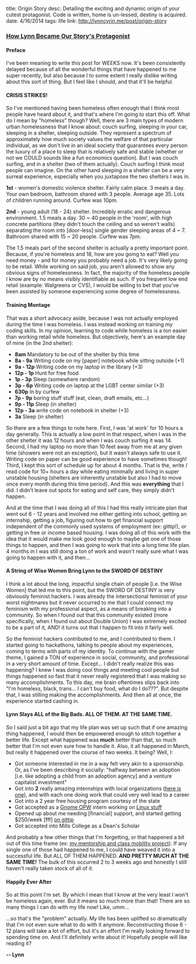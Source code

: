 title: Origin Story
desc: Detailing the exciting and dynamic origin of your cutest protagonist. Code is written, home is un-lessed, destiny is acquired.
date: 4/16/2014
tags: life
link: http://lynncyrin.me/post/origin-story

### [How Lynn Became Our Story's Protagonist](http://lynncyrin.me/post/origin-story)

#### Preface

I've been meaning to write this post for WEEKS now. It's been consistently delayed because of all the wonderful things that have happened to me super recently, but also because I to some extent I really dislike writing about this sort of thing. But I feel like I should, and that it'll be helpful.

<readmore></readmore>

#### CRISIS STRIKES!

So I've mentioned having been homeless often enough that I think most people have heard about it, and that's where I'm going to start this off. What do I mean by "homeless" though? Well, there are 3 main types of modern urban homelessness that I know about: couch surfing, sleeping in your car, sleeping in a shelter, sleeping outside. They represent a spectrum of approximately how much society values the welfare of that particular individual, as we don't live in an ideal society that guarantees every person the luxury of a place to sleep that is relatively safe and stable (whether or not we COULD sounds like a fun economics question). But I was couch surfing, and in a shelter (two of them actually). Couch surfing I think most people can imagine. On the other hand sleeping in a shelter can be a very surreal experience, especially when you juxtapose the two shelters I was in. 

**1st** - women's domestic violence shelter. Fairly calm place. 3 meals a day. Your own bedroom, bathroom shared with 3 people. Average age 35. Lots of children running around. Curfew was 10pm.

**2nd** - young adult (18 - 24) shelter. Incredibly erratic and dangerous environment. 1.5 meals a day. 30 ~ 40 people in the 'room', with high concrete partitions (they didn't touch the ceiling and so weren't walls) separating the room into [door-less] single gender sleeping areas of 4 ~ 7. Bathroom shared with 15 ~ 20 people. Curfew was 7pm.

The 1.5 meals part of the second shelter is actually a pretty important point. Because, if you're homeless and 18, how are you going to eat? Well you need money - and for money you probably need a job. It's very likely going to be retail. While working on said job, you aren't allowed to show any obvious signs of homelessness. In fact, the majority of the homeless people I know are by no means visibly identifiable as such. If you frequent low end retail (example: Walgreens or CVS), I would be willing to bet that you've been assisted by someone experiencing some degree of homelessness.

#### Training Montage

That was a short advocacy aside, because I was not actually employed during the time I was homeless. I was instead working on training my coding skills. In my opinion, learning to code while homeless is a ton easier than working retail while homeless. But objectively, here's an example day of mine (in the 2nd shelter):

*   **8am** Mandatory to be out of the shelter by this time
*   **8a - 9a** Writing code on my [paper] notebook while sitting outside (+1)
*   **9a - 12p** Writing code on my laptop in the library (+3)
*   **12p - 1p** Hunt for free food
*   **1p - 3p** Sleep (somewhere random)
*   **3p - 6p** Writing code on laptop at the LGBT center similar (+3)
*   **630p** In by curfew
*   **7p - 9p** boring stuff stuff (eat, clean, draft emails, etc...)
*   **9p - 11p** Sleep (in shelter)
*   **12p - 3a** write code on notebook in shelter (+3)
*   **3a** Sleep (in shelter)

So there are a few things to note here. First, I was 'at work' for 10 hours a day generally. This is actually a low point in that respect, when I was in the other shelter it was 12 hours and when I was couch surfing it was 14. Second, I had my laptop no more than 10 feet away from me at any given time (showers were not an exception), but it wasn't always safe to use it. Writing code on paper can be good experience to have sometimes though! Third, I kept this sort of schedule up for about 4 months. That is the, write / read code for 10+ hours a day while eating minimally and living in super unstable housing (shelters are inherently unstable but also I had to move once every month during this time period). And this was **everything** that I did. I didn't leave out spots for eating and self care, they simply didn't happen.

And at the time that I was doing all of this I had this really intricate plan that went out 6 - 12 years and involved me either getting into school, getting an internship, getting a job, figuring out how to get financial support independent of the commonly used systems of employment (ex: gittip!), or getting in free or income based housing. I was doing all of this work with the idea that it would make me look good enough to maybe get one of those things to happen, and then I was going to work that into a long time life plan. 4 months in I was still doing a ton of work and wasn't really sure what I was going to happen with it, and then...

#### A String of Wise Women Bring Lynn to the SWORD OF DESTINY

I think a lot about the long, impactful single chain of people [i.e. the Wise Women] that led me to this point, but the SWORD OF DESTINY is very obviously feminist hackers. I was already the intersectional feminist of your worst nightmares but it never occurred to me that I could connect my feminism with my professional aspect, as a means of breaking into a community. So when I found out that this community existed (more specifically, when I found out about Double Union) I was extremely excited to be a part of it, AND! it turns out that I happen to fit into it fairly well.

So the feminist hackers contributed to me, and I contributed to them. I started going to hackathons, talking to people about my experiences, coming to terms with parts of my identity. To continue with the gamer theme, I gained a TON of experience in social, community, and professional in a very short amount of time. Except... I didn't really realize this was happening? I knew I was doing cool things and meeting cool people but things happened so fast that it never really registered that I was making so many accomplishments. To this day, me brain oftentimes slips back into "I'm homeless, black, trans... I can't buy food, what do I do???". But despite that, I was stilling making the accomplishments. And then all at once, the experience started cashing in.

#### Lynn Slays ALL of the Big Bads. ALL OF THEM. AT THE SAME TIME.

So I said just a bit ago that my life plan was set up such that if one amazing thing happened, I would then be empowered enough to stitch together a better life. Except what happened was **much** better than that, so much better that I'm not even sure how to handle it. Also, it all happened in March, but really it happened over the course of two weeks. It being? Well, I:

*   Got someone interested in me in a way felt very akin to a sponsorship. Or, as I've been describing it socially: "halfway between an adoption [i.e. like adopting a child from an adoption agency] and a venture capitalist investment"
*   Got into **2** really amazing internships with local organizations ([here is one](http://www.transthrive.org/)), and with each one doing work that could very well lead to a career
*   Got into a 2 year free housing program courtesy of the state
*   Got accepted as a [Gnome OPW](http://gnome.org/opw/) intern working on [Linux stuff](http://yoctoproject.org/)
*   Opened up about me needing [financial] support, and started getting $250/week [**!!!**] [on gittip](https://www.gittip.com/lynnmagic)
*   Got accepted into Mills College as a Dean's Scholar 

And probably a few other things that I'm forgetting, or that happened a bit out of this time frame (ex: [my mentorship and class mobility project](https://github.com/LynnCo/AGuideToClassMobility)). If any single one of those had happened to me, I could have weaved it into a successful life. But ALL OF THEM HAPPENED. **AND PRETTY MUCH AT THE SAME TIME!** The bulk of this occurred 2 to 3 weeks ago and honestly I still haven't really taken stock of all of it.

#### Happily Ever After

So at this point I'm set. By which I mean that I know at the very least I won't be homeless again, ever. But it means so much more than that! There are so many things I can do with my life now! Like, umm...

...so that's the "problem" actually. My life has been uplifted so dramatically that I'm not even sure what to do with it anymore. Reconstructing those 6 - 12 plans will take a lot of effort, but it's an effort I'm really looking forward to spending time on. And I'll definitely write about it! Hopefully people will like reading it?

**-- Lynn**